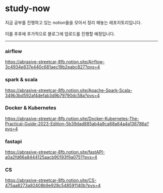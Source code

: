 # study-now

지금 공부를 진행하고 있는 notion들을 모아서 정리 해놓는 레포지토리입니다. <br>
<br>
이를 추후에 추가적으로 블로그에 업로드를 진행할 예정입니다. 

---

### airflow 
https://abrasive-streetcar-8fb.notion.site/Airflow-3c4934e837e440c681aec19b2eabc827?pvs=4

### spark & scala
https://abrasive-streetcar-8fb.notion.site/Apache-Spark-Scala-349b3bd592af4defab3d9b79790dc58a?pvs=4

### Docker & Kubernetes
https://abrasive-streetcar-8fb.notion.site/Docker-Kubernetes-The-Practical-Guide-2023-Edition-5b39dad885ab4a9ca68a64a4a136786a?pvs=4

### fastapi 
https://abrasive-streetcar-8fb.notion.site/fastAPI-a0a2fd66a8444125aacb90193f9a0751?pvs=4

### CS
https://abrasive-streetcar-8fb.notion.site/CS-475aa8273a92408b9e928c548591140b?pvs=4
